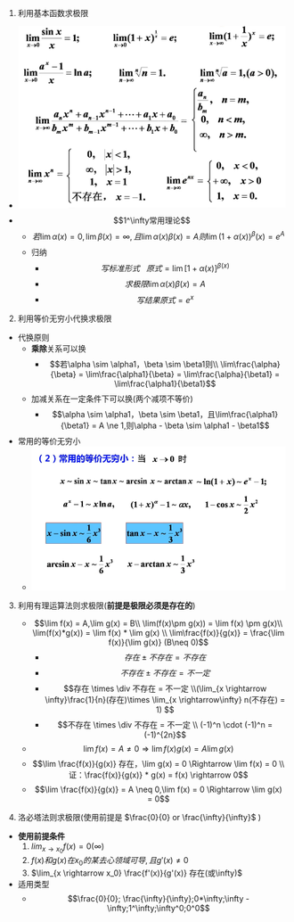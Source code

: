 1. 利用基本函数求极限
- ![常见](../../picture/常见的基本极限.png)
- $$1^\infty常用理论$$
  - $$若\lim\alpha(x) = 0,\lim\beta(x) = \infty,且 \lim\alpha(x)\beta(x) = A 则 \lim(1+\alpha(x))^\beta(x) = e^A$$
  - 归纳  
    - $$写标准形式\ \ \ 原式 = \lim[1+\alpha(x)]^{\beta(x)}$$
    - $$求极限 \lim\alpha(x)\beta(x) = A$$
    - $$写结果 原式 = e^x$$

2. 利用等价无穷小代换求极限
  - 代换原则
    - **乘除**关系可以换
      - $$若\alpha \sim \alpha1，\beta \sim \beta1则\\
      \lim\frac{\alpha}{\beta} = \lim\frac{\alpha1}{\beta} = \lim\frac{\alpha}{\beta1} = \lim\frac{\alpha1}{\beta1}$$
    - 加减关系在一定条件下可以换(两个减项不等价)
      - $$\alpha \sim \alpha1，\beta \sim \beta1，且\lim\frac{\alpha1}{\beta1} = A \ne 1,则\alpha - \beta \sim \alpha1 - \beta1$$
  - 常用的等价无穷小
    - ![常用的等价无穷小](../../picture/常用等价无穷小.png)

3. 利用有理运算法则求极限(**前提是极限必须是存在的**)
   - $$\lim f(x) = A,\lim g(x) = B\\
   \lim(f(x)\pm g(x)) = \lim f(x) \pm g(x)\\ \lim(f(x)*g(x)) = \lim f(x) * \lim g(x) \\ \lim\frac{f(x)}{g(x)} = \frac{\lim f(x)}{\lim g(x)} (B\neq 0)$$
      - $$存在 \pm 不存在 = 不存在 $$
      - $$不存在 \pm 不存在 = 不一定 $$
      - $$存在 \times \div 不存在 = 不一定 \\(\lim_{x \rightarrow \infty}\frac{1}{n}(存在)\times \lim_{x \rightarrow\infty} n(不存在) = 1) $$
      -  $$不存在 \times \div 不存在 = 不一定 \\ (-1)^n \cdot (-1)^n = (-1)^{2n}$$
   - $$\lim f(x) = A \neq 0 \Rightarrow \lim f(x)g(x) = A \lim g(x)$$
   - $$\lim \frac{f(x)}{g(x)} 存在，\lim g(x) = 0 \Rightarrow \lim f(x) = 0 \\ 证：\frac{f(x)}{g(x)} * g(x) = f(x) \rightarrow 0$$
   - $$\lim \frac{f(x)}{g(x)} = A \neq 0,\lim f(x)  = 0 \Rightarrow \lim g(x) = 0$$

4. 洛必塔法则求极限(使用前提是 $\frac{0}{0} or \frac{\infty}{\infty}$ )
  - **使用前提条件**
    1. $lim_{x \rightarrow x_0}f(x) = 0(\infty)$  
    2. $f(x)和g(x)在x_0的某去心领域可导,且g'(x) \ne 0$
    3. $\lim_{x \rightarrow x_0} \frac{f'(x)}{g'(x)} 存在(或\infty)$
  - 适用类型
    - $$\frac{0}{0}; \frac{\infty}{\infty};0*\infty;\infty - \infty;1^\infty;\infty^0;0^0$$
